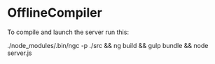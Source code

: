# OfflineCompiler

To compile and launch the server run this:

./node_modules/.bin/ngc -p ./src && ng build && gulp bundle && node server.js



